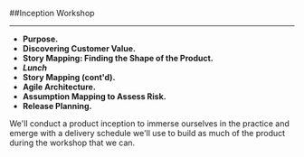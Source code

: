 <!-- .slide: data-background="resources/footer.svg" data-background-size="contain" data-background-position="bottom"  -->

##Inception Workshop
- - -
* **Purpose.**    <!-- .element: style="color:#e0dfe4" -->
* **Discovering Customer Value.** <!-- .element: style="color:#e0dfe4" -->
* **Story Mapping:  Finding the Shape of the Product.** <!-- .element: style="color:#e0dfe4" -->  
* _**Lunch**_ <!-- .element: style="color:#5cab3d" -->
* **Story Mapping (cont'd).**  <!-- .element: style="color:#e0dfe4" -->
* **Agile Architecture.** <!-- .element: style="color:#e0dfe4" -->  
* **Assumption Mapping to Assess Risk.**  
* **Release Planning.**  <!-- .element: style="color:#e0dfe4" -->

<aside class="notes">
  We'll conduct a product inception to immerse ourselves in the practice and
  emerge with a delivery schedule we'll use to build as much of the product 
  during the workshop that we can.
</aside>
